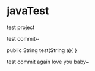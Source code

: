 # javaTest
test project

test commit~

public String test(String a){
}

test commit again
love you baby~
